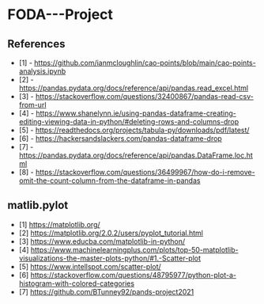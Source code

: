 # FODA---Project

## References
- [1] - https://github.com/ianmcloughlin/cao-points/blob/main/cao-points-analysis.ipynb
- [2] - https://pandas.pydata.org/docs/reference/api/pandas.read_excel.html
- [3] - https://stackoverflow.com/questions/32400867/pandas-read-csv-from-url
- [4] - https://www.shanelynn.ie/using-pandas-dataframe-creating-editing-viewing-data-in-python/#deleting-rows-and-columns-drop
- [5] - https://readthedocs.org/projects/tabula-py/downloads/pdf/latest/
- [6] - https://hackersandslackers.com/pandas-dataframe-drop
- [7] - https://pandas.pydata.org/docs/reference/api/pandas.DataFrame.loc.html
- [8] - https://stackoverflow.com/questions/36499967/how-do-i-remove-omit-the-count-column-from-the-dataframe-in-pandas


## matlib.pylot

- [1] https://matplotlib.org/
- [2] https://matplotlib.org/2.0.2/users/pyplot_tutorial.html
- [3] https://www.educba.com/matplotlib-in-python/ 
- [4] https://www.machinelearningplus.com/plots/top-50-matplotlib-visualizations-the-master-plots-python/#1.-Scatter-plot
- [5] https://www.intellspot.com/scatter-plot/
- [6] https://stackoverflow.com/questions/48795977/python-plot-a-histogram-with-colored-categories
- [7] https://github.com/BTunney92/pands-project2021